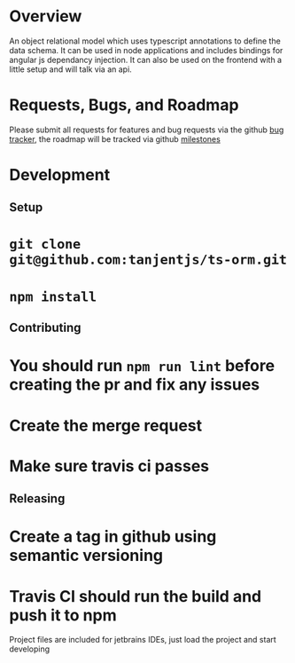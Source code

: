 Overview
========
An object relational model which uses typescript annotations to define the data
schema. It can be used in node applications and includes bindings for angular 
js dependancy injection. It can also be used on the frontend with a little setup
and will talk via an api.

Requests, Bugs, and Roadmap
===========================
Please submit all requests for features and bug requests via the github [bug tracker](issues), the roadmap will be tracked via github [milestones](milestones)

Development
===========

Setup
-----
# `git clone git@github.com:tanjentjs/ts-orm.git`
# `npm install`

Contributing
------------
# You should run `npm run lint` before creating the pr and fix any issues
# Create the merge request
# Make sure travis ci passes

Releasing
---------
# Create a tag in github using semantic versioning
# Travis CI should run the build and push it to npm

Project files are included for jetbrains IDEs, just load the project and start developing

